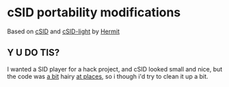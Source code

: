# cSID portability modifications

Based on [cSID](http://csdb.dk/release/?id=153597) and [cSID-light](http://csdb.dk/release/?id=156587) by [Hermit](http://hermit.sidrip.com/)

## Y U DO TIS?

I wanted a SID player for a hack project, and cSID looked small and nice, but the code was [a bit](https://github.com/possan/csid-mod/blob/master/original/cSID/csid.c#L75) hairy [at places](https://github.com/possan/csid-mod/blob/master/original/cSID/csid.c#L186), so i though i'd try to clean it up a bit.

